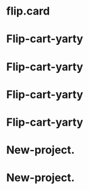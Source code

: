 # flip.card
# Flip-cart-yarty
# Flip-cart-yarty
# Flip-cart-yarty
# Flip-cart-yarty
# New-project.
# New-project.
